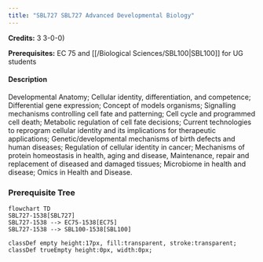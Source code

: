 ```yaml
---
title: "SBL727 SBL727 Advanced Developmental Biology"
---
```

**Credits:** 3 3-0-0)

**Prerequisites:** EC 75 and [[/Biological Sciences/SBL100|SBL100]] for UG students

#### Description
Developmental Anatomy; Cellular identity, differentiation, and competence; Differential gene expression; Concept of models organisms; Signalling mechanisms controlling cell fate and patterning; Cell cycle and programmed cell death; Metabolic regulation of cell fate decisions; Current technologies to reprogram cellular identity and its implications for therapeutic applications; Genetic/developmental mechanisms of birth defects and human diseases; Regulation of cellular identity in cancer; Mechanisms of protein homeostasis in health, aging and disease, Maintenance, repair and replacement of diseased and damaged tissues; Microbiome in health and disease; Omics in Health and Disease.

### Prerequisite Tree

```mermaid
flowchart TD
SBL727-1538[SBL727]
SBL727-1538 --> EC75-1538[EC75]
SBL727-1538 --> SBL100-1538[SBL100]

classDef empty height:17px, fill:transparent, stroke:transparent;
classDef trueEmpty height:0px, width:0px;
```